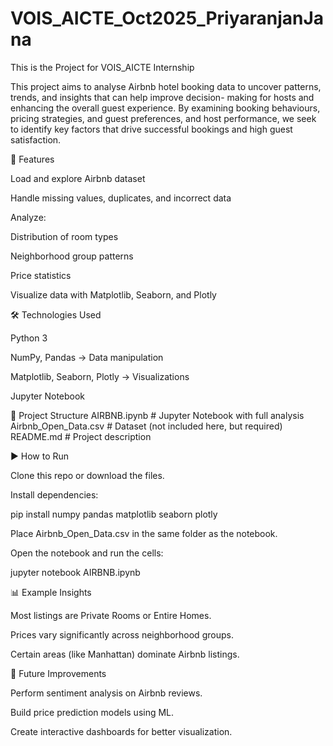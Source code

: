 # VOIS_AICTE_Oct2025_PriyaranjanJana
This is the Project for VOIS_AICTE Internship




This project aims to analyse Airbnb hotel booking data to uncover patterns, trends, and insights that can help improve decision- making for hosts and enhancing the overall guest experience. By examining booking behaviours, pricing strategies, and guest preferences, and host performance, we seek to identify key factors that drive successful bookings and high guest satisfaction.


📌 Features

Load and explore Airbnb dataset

Handle missing values, duplicates, and incorrect data

Analyze:

  Distribution of room types

  Neighborhood group patterns

  
  Price statistics

Visualize data with Matplotlib, Seaborn, and Plotly

🛠️ Technologies Used

Python 3

NumPy, Pandas → Data manipulation

Matplotlib, Seaborn, Plotly → Visualizations

Jupyter Notebook

📂 Project Structure
AIRBNB.ipynb        # Jupyter Notebook with full analysis
Airbnb_Open_Data.csv # Dataset (not included here, but required)
README.md           # Project description

▶️ How to Run

Clone this repo or download the files.

Install dependencies:

pip install numpy pandas matplotlib seaborn plotly


Place Airbnb_Open_Data.csv in the same folder as the notebook.

Open the notebook and run the cells:

jupyter notebook AIRBNB.ipynb

📊 Example Insights

Most listings are Private Rooms or Entire Homes.

Prices vary significantly across neighborhood groups.

Certain areas (like Manhattan) dominate Airbnb listings.

🚀 Future Improvements

Perform sentiment analysis on Airbnb reviews.

Build price prediction models using ML.

Create interactive dashboards for better visualization.
